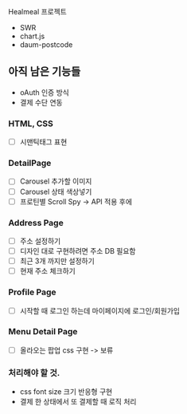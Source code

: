 Healmeal 프로젝트

- SWR
- chart.js
- daum-postcode

## 아직 남은 기능들

- oAuth 인증 방식
- 결제 수단 연동

### HTML, CSS

- [ ] 시맨틱태그 표현

### DetailPage

- [ ] Carousel 추가할 이미지
- [ ] Carousel 상태 색상넣기
- [ ] 프로틴별 Scroll Spy -> API 적용 후에

### Address Page

- [ ] 주소 설정하기
- [ ] 디자인 대로 구현하려면 주소 DB 필요함
- [ ] 최근 3개 까지만 설정하기
- [ ] 현재 주소 체크하기

### Profile Page

- [ ] 시작할 때 로그인 하는데 마이페이지에 로그인/회원가입

### Menu Detail Page

- [ ] 올라오는 팝업 css 구현 -> 보류

### 처리해야 할 것.

- css font size 크기 반응형 구현
- 결제 한 상태에서 또 결제할 때 로직 처리
